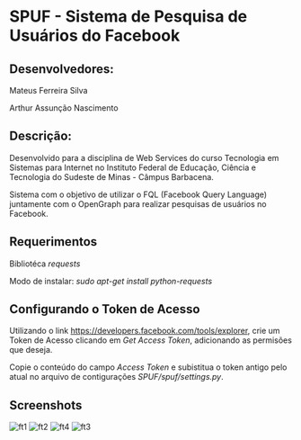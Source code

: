 SPUF - Sistema de Pesquisa de Usuários do Facebook
============================================

Desenvolvedores:
----------------
Mateus Ferreira Silva

Arthur Assunção Nascimento

Descrição:
----------

Desenvolvido para a disciplina de Web Services do curso Tecnologia em Sistemas para Internet no Instituto Federal de Educação, Ciência e Tecnologia do Sudeste de Minas - Câmpus Barbacena.

Sistema com o objetivo de utilizar o FQL (Facebook Query Language) juntamente com o OpenGraph para realizar pesquisas de usuários no Facebook.

Requerimentos
-------------

Bibliotéca <i>requests</i>

Modo de instalar: <i>sudo apt-get install python-requests</i>


Configurando o Token de Acesso
------------------------------

Utilizando o link https://developers.facebook.com/tools/explorer, crie um Token de Acesso clicando em <i>Get Access Token</i>, adicionando as permisões que deseja.

Copie o conteúdo do campo <i>Access Token</i> e subistitua o token antigo pelo atual no arquivo de contigurações <i>SPUF/spuf/settings.py</i>.

## Screenshots

![ft1](https://raw.github.com/mtsferreirasilva/SPUF/master/imagens/ft1.png)
![ft2](https://raw.github.com/mtsferreirasilva/SPUF/master/imagens/ft2.png)
![ft4](https://raw.github.com/mtsferreirasilva/SPUF/master/imagens/ft4.png)
![ft3](https://raw.github.com/mtsferreirasilva/SPUF/master/imagens/ft3.png)

